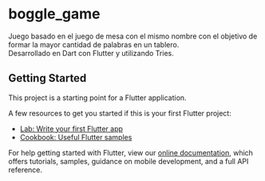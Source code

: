 # boggle_game

Juego basado en el juego de mesa con el mismo nombre con el objetivo de formar la mayor cantidad de palabras en un tablero.<br>
Desarrollado en Dart con Flutter y utilizando Tries.

## Getting Started

This project is a starting point for a Flutter application.

A few resources to get you started if this is your first Flutter project:

- [Lab: Write your first Flutter app](https://flutter.dev/docs/get-started/codelab)
- [Cookbook: Useful Flutter samples](https://flutter.dev/docs/cookbook)

For help getting started with Flutter, view our
[online documentation](https://flutter.dev/docs), which offers tutorials,
samples, guidance on mobile development, and a full API reference.
